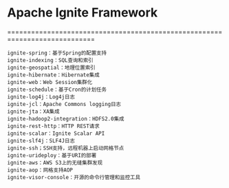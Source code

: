 # Apache Ignite Framework
============================================================================

    ignite-spring：基于Spring的配置支持
    ignite-indexing：SQL查询和索引
    ignite-geospatial：地理位置索引
    ignite-hibernate：Hibernate集成
    ignite-web：Web Session集群化
    ignite-schedule：基于Cron的计划任务
    ignite-log4j：Log4j日志
    ignite-jcl：Apache Commons logging日志
    ignite-jta：XA集成
    ignite-hadoop2-integration：HDFS2.0集成
    ignite-rest-http：HTTP REST请求
    ignite-scalar：Ignite Scalar API
    ignite-slf4j：SLF4J日志
    ignite-ssh；SSH支持，远程机器上启动网格节点
    ignite-urideploy：基于URI的部署
    ignite-aws：AWS S3上的无缝集群发现
    ignite-aop：网格支持AOP
    ignite-visor-console：开源的命令行管理和监控工具
    
